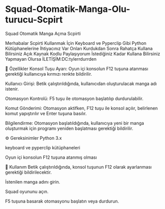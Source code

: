 # Squad-Otomatik-Manga-Olu-turucu-Scpirt
Squad Otomatik Manga Açma Scpirti 

Merhabalar Scpirti Kullanmak İçin  Keyboard ve Pyperclip Gibi Python Kütüphanelerine İhtiyacınız Var Onları Kurdukdan Sonra Rahatça Kullana Bilirsiniz Açık Kaynak Kodlu Paylaşıyorum  İstediğiniz Kadar Kullana Bilirsiniz Yapmayan Olursa  İLETİŞİM:DC:tylerrdurrden 

🎯 Özellikler
Konsol Tuşu Ayarı: Oyun içi konsolun F12 tuşuna atanması gerektiği kullanıcıya kırmızı renkte bildirilir.

Kullanıcı Girişi: Betik çalıştırıldığında, kullanıcıdan oluşturulacak manga adı istenir.

Otomasyon Kontrolü: F5 tuşu ile otomasyon başlatılıp durdurulabilir.

Komut Gönderimi: Otomasyon aktifken, F12 tuşu ile konsol açılır, belirlenen komut yapıştırılır ve Enter tuşuna basılır.

Bilgilendirme: Otomasyon başlatıldığında, kullanıcıya yeni bir manga oluşturmak için programı yeniden başlatması gerektiği bildirilir.

⚙️ Gereksinimler
Python 3.x

keyboard ve pyperclip kütüphaneleri

Oyun içi konsolun F12 tuşuna atanmış olması

🚀 Kullanım
Betik çalıştırıldığında, konsol tuşunun F12 olarak ayarlanması gerektiği bildirilecektir.

İstenilen manga adını girin.

Squad oyununu açın.

F5 tuşuna basarak otomasyonu başlatın veya durdurun.
